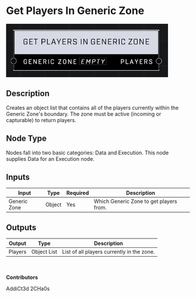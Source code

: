 # Get Players In Generic Zone
![](../../../.gitbook/assets/get-players-in-generic-zone.png)
## Description
Creates an object list that contains all of the players currently within the Generic Zone's boundary. The zone must be active (incoming or capturable) to return players.

## Node Type
Nodes fall into two basic categories: Data and Execution. This node supplies Data for an Execution node.

## Inputs
| Input | Type | Required | Description |
|------------------|------------------|----------|--------------------------------------------------------------|
| Generic Zone | Object | Yes | Which Generic Zone to get players from. |

## Outputs
| Output | Type | Description |
|------------------|------------------|--------------------------------------------------------------|
| Players | Object List | List of all players currently in the zone. |

\
\
**Contributors**

AddiCt3d 2CHa0s